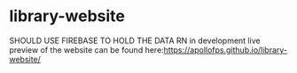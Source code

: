 # library-website

SHOULD USE FIREBASE TO HOLD THE DATA 
RN in development
live preview of the website can be found here:https://apollofps.github.io/library-website/
